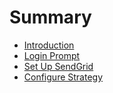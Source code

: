 # Summary

* [Introduction](README.md)
* [Login Prompt](prompt.md)
* [Set Up SendGrid](setup.md)
* [Configure Strategy](configure.md)
